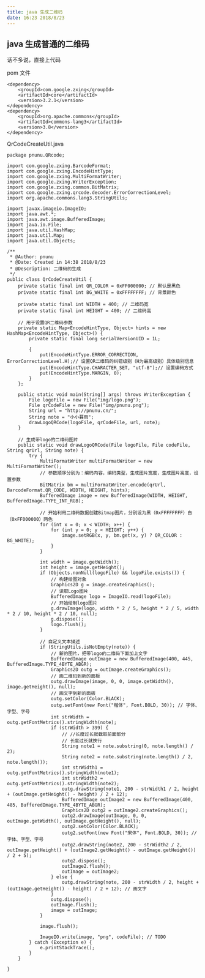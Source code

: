 ```yaml
---
title: java 生成二维码
date: 16:23 2018/8/23
---
```


## java 生成普通的二维码

话不多说，直接上代码

pom 文件

    <dependency>
        <groupId>com.google.zxing</groupId>
        <artifactId>core</artifactId>
        <version>3.2.1</version>
    </dependency>
    <dependency>
        <groupId>org.apache.commons</groupId>
        <artifactId>commons-lang3</artifactId>
        <version>3.8</version>
    </dependency>



QrCodeCreateUtil.java

    package pnunu.QRcode;

    import com.google.zxing.BarcodeFormat;
    import com.google.zxing.EncodeHintType;
    import com.google.zxing.MultiFormatWriter;
    import com.google.zxing.WriterException;
    import com.google.zxing.common.BitMatrix;
    import com.google.zxing.qrcode.decoder.ErrorCorrectionLevel;
    import org.apache.commons.lang3.StringUtils;

    import javax.imageio.ImageIO;
    import java.awt.*;
    import java.awt.image.BufferedImage;
    import java.io.File;
    import java.util.HashMap;
    import java.util.Map;
    import java.util.Objects;

    /**
     * @Author: pnunu
     * @Date: Created in 14:38 2018/8/23
     * @Description: 二维码的生成
     */
    public class QrCodeCreateUtil {
        private static final int QR_COLOR = 0xFF000000; // 默认是黑色
        private static final int BG_WHITE = 0xFFFFFFFF; // 背景颜色

        private static final int WIDTH = 400; // 二维码宽
        private static final int HEIGHT = 400; // 二维码高

        // 用于设置QR二维码参数
        private static Map<EncodeHintType, Object> hints = new HashMap<EncodeHintType, Object>() {
            private static final long serialVersionUID = 1L;

            {
                put(EncodeHintType.ERROR_CORRECTION, ErrorCorrectionLevel.H);// 设置QR二维码的纠错级别（H为最高级别）具体级别信息
                put(EncodeHintType.CHARACTER_SET, "utf-8");// 设置编码方式
                put(EncodeHintType.MARGIN, 0);
            }
        };

        public static void main(String[] args) throws WriterException {
            File logoFile = new File("img/logo.png");
            File qrCodeFile = new File("img/pnunu.png");
            String url = "http://pnunu.cn/";
            String note = "小小暮雨";
            drawLogoQRCode(logoFile, qrCodeFile, url, note);
        }

        // 生成带logo的二维码图片
        public static void drawLogoQRCode(File logoFile, File codeFile, String qrUrl, String note) {
            try {
                MultiFormatWriter multiFormatWriter = new MultiFormatWriter();
                // 参数顺序分别为：编码内容，编码类型，生成图片宽度，生成图片高度，设置参数
                BitMatrix bm = multiFormatWriter.encode(qrUrl, BarcodeFormat.QR_CODE, WIDTH, HEIGHT, hints);
                BufferedImage image = new BufferedImage(WIDTH, HEIGHT, BufferedImage.TYPE_INT_RGB);

                // 开始利用二维码数据创建Bitmap图片，分别设为黑（0xFFFFFFFF）白（0xFF000000）两色
                for (int x = 0; x < WIDTH; x++) {
                    for (int y = 0; y < HEIGHT; y++) {
                        image.setRGB(x, y, bm.get(x, y) ? QR_COLOR : BG_WHITE);
                    }
                }

                int width = image.getWidth();
                int height = image.getHeight();
                if (Objects.nonNull(logoFile) && logoFile.exists()) {
                    // 构建绘图对象
                    Graphics2D g = image.createGraphics();
                    // 读取Logo图片
                    BufferedImage logo = ImageIO.read(logoFile);
                    // 开始绘制logo图片
                    g.drawImage(logo, width * 2 / 5, height * 2 / 5, width * 2 / 10, height * 2 / 10, null);
                    g.dispose();
                    logo.flush();
                }

                // 自定义文本描述
                if (StringUtils.isNotEmpty(note)) {
                    // 新的图片，把带logo的二维码下面加上文字
                    BufferedImage outImage = new BufferedImage(400, 445, BufferedImage.TYPE_4BYTE_ABGR);
                    Graphics2D outg = outImage.createGraphics();
                    // 画二维码到新的面板
                    outg.drawImage(image, 0, 0, image.getWidth(), image.getHeight(), null);
                    // 画文字到新的面板
                    outg.setColor(Color.BLACK);
                    outg.setFont(new Font("楷体", Font.BOLD, 30)); // 字体、字型、字号
                    int strWidth = outg.getFontMetrics().stringWidth(note);
                    if (strWidth > 399) {
                        // //长度过长就截取前面部分
                        // 长度过长就换行
                        String note1 = note.substring(0, note.length() / 2);
                        String note2 = note.substring(note.length() / 2, note.length());
                        int strWidth1 = outg.getFontMetrics().stringWidth(note1);
                        int strWidth2 = outg.getFontMetrics().stringWidth(note2);
                        outg.drawString(note1, 200 - strWidth1 / 2, height + (outImage.getHeight() - height) / 2 + 12);
                        BufferedImage outImage2 = new BufferedImage(400, 485, BufferedImage.TYPE_4BYTE_ABGR);
                        Graphics2D outg2 = outImage2.createGraphics();
                        outg2.drawImage(outImage, 0, 0, outImage.getWidth(), outImage.getHeight(), null);
                        outg2.setColor(Color.BLACK);
                        outg2.setFont(new Font("宋体", Font.BOLD, 30)); // 字体、字型、字号
                        outg2.drawString(note2, 200 - strWidth2 / 2, outImage.getHeight() + (outImage2.getHeight() - outImage.getHeight()) / 2 + 5);
                        outg2.dispose();
                        outImage2.flush();
                        outImage = outImage2;
                    } else {
                        outg.drawString(note, 200 - strWidth / 2, height + (outImage.getHeight() - height) / 2 + 12); // 画文字
                    }
                    outg.dispose();
                    outImage.flush();
                    image = outImage;
                }

                image.flush();

                ImageIO.write(image, "png", codeFile); // TODO
            } catch (Exception e) {
                e.printStackTrace();
            }
        }

    }

